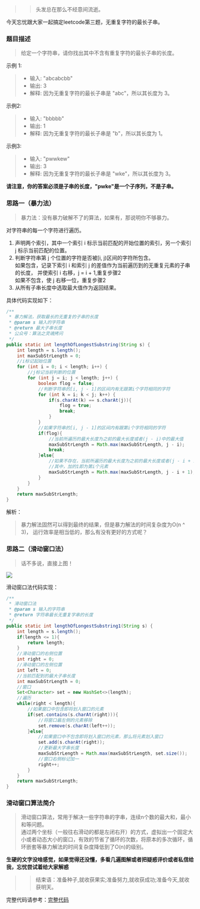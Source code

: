 > > 头发总在那么不经意间流逝。
  
  今天忘忧跟大家一起搞定leetcode第三题，无重复字符的最长子串。
  
  ### 题目描述
  > 给定一个字符串，请你找出其中不含有重复字符的最长子串的长度。
  
  示例 1:
  >- 输入: "abcabcbb"
  >- 输出: 3 
  >- 解释: 因为无重复字符的最长子串是 "abc"，所以其长度为 3。
  
  示例2:
  >- 输入: "bbbbb"
  >- 输出: 1
  >- 解释: 因为无重复字符的最长子串是 "b"，所以其长度为 1。
  
  示例3:
  >- 输入: "pwwkew"
  >- 输出: 3
  >- 解释: 因为无重复字符的最长子串是 "wke"，所以其长度为 3。
  
  **请注意，你的答案必须是子串的长度，"pwke"是一个子序列，不是子串。**
  
  ### 思路一（暴力法）
  > 暴力法：没有暴力破解不了的算法，如果有，那说明你不够暴力。
  
对字符串的每一个字符进行遍历。</br>

1. 声明两个索引，其中一个索引 i 标示当前匹配的开始位置的索引，另一个索引 j 标示当前匹配的位置。
2. 判断字符串第 j 个位置的字符是否被\[i, j)区间的字符所包含。</br>如果包含，记录下索引 i 和索引 j 的差值作为当前遍历到的无重复元素的子串的长度， 并使索引 i 右移，j = i + 1,重复步骤2</br>如果不包含，使 j 右移一位，重复步骤2
3. 从所有子串长度中选取最大值作为返回结果。

具体代码实现如下：
```java
/**
 * 暴力解法，获取最长的无重复的子串的长度
 * @param s 输入的字符串
 * @return 最大子串长度
 * 公众号：算法之灵魂拷问
 */
public static int lengthOfLongestSubstring(String s) {
    int length = s.length();
    int maxSubStrLength = 0;
    //i标记起始位置
    for (int i = 0; i < length; i++) {
        //j标记当前判断的位置
        for (int j = i; j < length; j++) {
            boolean flog = false;
            //判断字符串的[i, j - 1]的区间内有无跟第i个字符相同的字符
            for (int k = i; k < j; k++) {
                if(s.charAt(k) == s.charAt(j)){
                    flog = true;
                    break;
                }
            }
            //如果字符串的[i, j - 1]的区间内有跟第i个字符相同的字符
            if(flog){
                //当前所遍历的最大长度为之前的最大长度或者(j - i)中的最大值
                maxSubStrLength = Math.max(maxSubStrLength, j - i);
                break;
            }else{
                //如果不存在，当前所遍历的最大长度为之前的最大长度或者(j - i + 1)中的最大值
                //其中，加的1即为第i个元素
                maxSubStrLength = Math.max(maxSubStrLength, j - i + 1);
            }
        }
    }
    return maxSubStrLength;
}
```

解析：
> 暴力解法固然可以得到最终的结果，但是暴力解法的时间复杂度为O(n ^ 3)， 运行效率是相当低的，那么有没有更好的方式呢？

### 思路二（滑动窗口法）
> 话不多说，直接上图！

![](https://mmbiz.qpic.cn/mmbiz_png/ap0KQVQrVrb9pUns0CzysvjPz1F24fZdp6nGtmNBKtX3ibaRsPs42X0sMOnHZB2bp7tZqVUcBhhOpuGoic9TAQ0g/0?wx_fmt=png)

滑动窗口法代码实现：
```java
/**
 * 滑动窗口法
 * @param s 输入的字符串
 * @return 字符串最长无重复字串的长度
 */
public static int lengthOfLongestSubstring1(String s) {
    int length = s.length();
    if(length <= 1){
        return length;
    }
    //滑动窗口的右侧位置
    int right = 0;
    //滑动窗口的左侧位置
    int left = 0;
    //当前匹配到的最大子串长度
    int maxSubStrLength = 0;
    //窗口
    Set<Character> set = new HashSet<>(length);
    //遍历
    while(right < length){
        //如果窗口中包含即将划入窗口的元素
        if(set.contains(s.charAt(right))){
            //将窗口最左侧的元素移除
            set.remove(s.charAt(left++));
        }else{
            //如果窗口中不包含即将划入窗口的元素，那么将元素划入窗口
            set.add(s.charAt(right));
            //更新最大字串长度
            maxSubStrLength = Math.max(maxSubStrLength, set.size());
            //窗口右侧标记加一
            right++;
        }
    }
    return maxSubStrLength;
}
```

### 滑动窗口算法简介
> 滑动窗口算法，常用于解决一些字符串的字串，连续n个数的最大和，最小和等问题。</br>
> 通过两个坐标（一般往右滑动的都是左闭右开）的方式，虚拟出一个固定大小或者动态大小的窗口，有效的节省了循环的次数，将原本的多次循环，循环嵌套等暴力解法的时间复杂度降低到了O(n)的级别。

**生硬的文字没啥感觉，如果觉得还没懂，多看几遍图解或者把疑惑评价或者私信给我，忘忧尝试着给大家解惑**

>> 结束语：准备种子,就收获果实;准备努力,就收获成功;准备今天,就收获明天。


完整代码请参考：[完整代码](https://github.com/wangyou-algorithm/algorithm/blob/master/longestSubstring/LongestSubstring.java)

